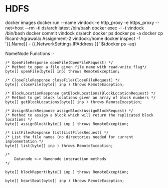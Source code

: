 # HDFS

docker images
docker run --name vindock -e http_proxy -e https_proxy --net=host --rm -ti ds/arch:latest /bin/bash 
docker exec -i -t vindock /bin/bash
docker commit vindock ds/arch
docker ps
docker ps -a
docker cp Ricard-Agrawala\ Assignment-2 vindock:/home
docker inspect -f '{{.Name}} - {{.NetworkSettings.IPAddress }}' $(docker ps -aq)


NameNode Functions :-

	/* OpenFileResponse openFile(OpenFileRequest) */
	/* Method to open a file given file name with read-write flag*/
	byte[] openFile(byte[] inp) throws RemoteException;
	
	/* CloseFileResponse closeFile(CloseFileRequest) */
	byte[] closeFile(byte[] inp ) throws RemoteException;
	
	/* BlockLocationResponse getBlockLocations(BlockLocationRequest) */
	/* Method to get block locations given an array of block numbers */
	byte[] getBlockLocations(byte[] inp ) throws RemoteException;
	
	/* AssignBlockResponse assignBlock(AssignBlockRequest) */
	/* Method to assign a block which will return the replicated block locations */
	byte[] assignBlock(byte[] inp ) throws RemoteException;
	
	/* ListFilesResponse list(ListFilesRequest) */
	/* List the file names (no directories needed for current implementation */
	byte[] list(byte[] inp ) throws RemoteException;
	
	/*
		Datanode <-> Namenode interaction methods
	*/
	
	byte[] blockReport(byte[] inp ) throws RemoteException;
	
	byte[] heartBeat(byte[] inp ) throws RemoteException;
